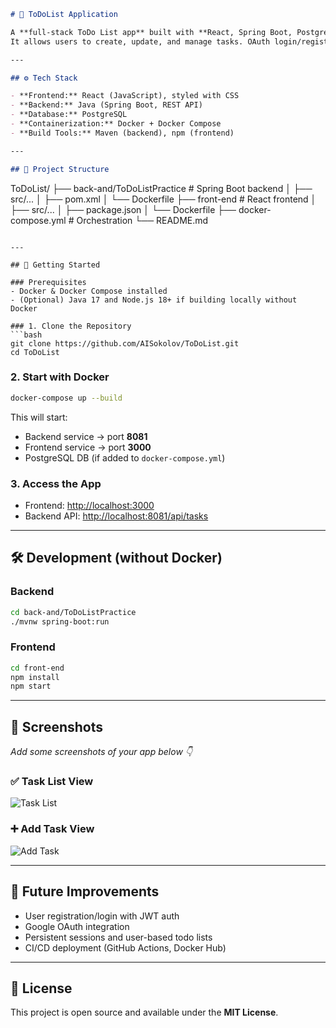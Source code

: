 ```markdown
# 📝 ToDoList Application

A **full‑stack ToDo List app** built with **React, Spring Boot, PostgreSQL** and containerized with **Docker**.  
It allows users to create, update, and manage tasks. OAuth login/registration may be added in the future.  

---

## ⚙️ Tech Stack

- **Frontend:** React (JavaScript), styled with CSS  
- **Backend:** Java (Spring Boot, REST API)  
- **Database:** PostgreSQL  
- **Containerization:** Docker + Docker Compose  
- **Build Tools:** Maven (backend), npm (frontend)  

---

## 📂 Project Structure

```
ToDoList/
├── back-and/ToDoListPractice   # Spring Boot backend
│   ├── src/...
│   ├── pom.xml
│   └── Dockerfile
├── front-end                   # React frontend
│   ├── src/...
│   ├── package.json
│   └── Dockerfile
├── docker-compose.yml           # Orchestration
└── README.md
```

---

## 🚀 Getting Started

### Prerequisites
- Docker & Docker Compose installed  
- (Optional) Java 17 and Node.js 18+ if building locally without Docker  

### 1. Clone the Repository
```bash
git clone https://github.com/AISokolov/ToDoList.git
cd ToDoList
```

### 2. Start with Docker
```bash
docker-compose up --build
```

This will start:
- Backend service → port **8081**  
- Frontend service → port **3000**  
- PostgreSQL DB (if added to `docker-compose.yml`)  

### 3. Access the App
- Frontend: [http://localhost:3000](http://localhost:3000)  
- Backend API: [http://localhost:8081/api/tasks](http://localhost:8081/api/tasks)  

---

## 🛠️ Development (without Docker)

### Backend
```bash
cd back-and/ToDoListPractice
./mvnw spring-boot:run
```

### Frontend
```bash
cd front-end
npm install
npm start
```

---

## 📸 Screenshots

_Add some screenshots of your app below 👇_

### ✅ Task List View
![Task List](docs/screenshots/todo-list.png)

### ➕ Add Task View
![Add Task](docs/screenshots/add-task.png)

---

## 🔮 Future Improvements
- User registration/login with JWT auth  
- Google OAuth integration  
- Persistent sessions and user-based todo lists  
- CI/CD deployment (GitHub Actions, Docker Hub)  

---

## 📜 License
This project is open source and available under the **MIT License**.
```